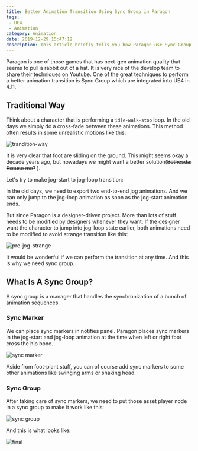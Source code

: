 ```yaml
---
title: Better Animation Transition Using Sync Group in Paragon
tags: 
 - UE4
 - Animation
category: Animation
date: 2019-12-29 15:47:12
description: This article briefly tells you how Paragon use Sync Group to achievement a better animation transition. 
---
```


Paragon is one of those games that has next-gen animation quality that seems to pull a rabbit out of a hat. It is very nice of the develop team to share their techniques on Youtube. One of the great techniques to perform a better animation transition is Sync Group which are integrated into UE4 in 4.11. 

## Traditional Way

Think about a character that is performing a `idle-walk-stop` loop. In the old days we simply do a cross-fade between these animations. This method often results in some unrealistic motions like this: 

![trandition-way](trandition-way.gif)

It is very clear that foot are sliding on the ground. This might seems okay a decade years ago, but nowadays we might want a better solution(~~Bethesda: Excuse me?~~ ). 

Let's try to make jog-start to jog-loop transition: 

In the old days, we need to export two end-to-end jog animations. And we can only jump to the jog-loop animation as soon as the jog-start animation ends. 

But since Paragon is a designer-driven project. More than lots of stuff needs to be modified by designers whenever they want. If the designer want the character to jump into jog-loop state earlier, both animations need to be modified to avoid strange transition like this: 

![pre-jog-strange](prejog2.gif)

It would be wonderful if we can perform the transition at any time. And this is why we need sync group. 

## What Is A Sync Group? 

A sync group is a manager that handles the synchronization of a bunch of animation sequences. 

### Sync Marker

We can place sync markers in notifies panel. Paragon places sync markers in the jog-start and jog-loop animation at the time when left or right foot cross the hip bone. 

![sync marker](sync-marker.gif)

Aside from foot-plant stuff, you can of course add sync markers to some other animations like swinging arms or shaking head. 

### Sync Group

After taking care of sync markers, we need to put those asset player node in a sync group to make it work like this: 

![sync group](sync-group.png)



And this is what looks like: 

![final](sync-marker-final.gif)
